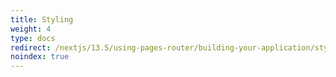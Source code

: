 ```yaml
---
title: Styling
weight: 4
type: docs
redirect: /nextjs/13.5/using-pages-router/building-your-application/styling/css-modules
noindex: true
---
```

